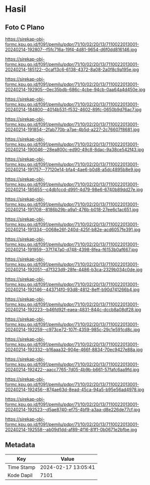 # Hasil

## Foto C Plano

https://sirekap-obj-formc.kpu.go.id/f091/pemilu/pdpr/71/10/02/20/13/7110022013001-20240214-192807--f5fc716a-19f4-4d81-9654-d6f0dd816146.jpg

https://sirekap-obj-formc.kpu.go.id/f091/pemilu/pdpr/71/10/02/20/13/7110022013001-20240214-185122--0caf13c6-6138-4372-8a08-2a0f8c9a195e.jpg

https://sirekap-obj-formc.kpu.go.id/f091/pemilu/pdpr/71/10/02/20/13/7110022013001-20240214-192905--0ec35bdb-686c-4cbe-94cb-0aa64a4d450e.jpg

https://sirekap-obj-formc.kpu.go.id/f091/pemilu/pdpr/71/10/02/20/13/7110022013001-20240214-184800--4014b531-f532-4602-89fc-0650b9d76ac7.jpg

https://sirekap-obj-formc.kpu.go.id/f091/pemilu/pdpr/71/10/02/20/13/7110022013001-20240214-191854--2fab770b-a7ae-4b5d-a227-2c76607f8681.jpg

https://sirekap-obj-formc.kpu.go.id/f091/pemilu/pdpr/71/10/02/20/13/7110022013001-20240214-190046--28ea800c-ed90-49c8-8dac-9a38ce542f43.jpg

https://sirekap-obj-formc.kpu.go.id/f091/pemilu/pdpr/71/10/02/20/13/7110022013001-20240214-191757--77120e14-bfa4-4ae6-b0d8-a5dc4895b8e9.jpg

https://sirekap-obj-formc.kpu.go.id/f091/pemilu/pdpr/71/10/02/20/13/7110022013001-20240214-185655--c4db1ccd-d991-4d79-98e6-6740b89dd27e.jpg

https://sirekap-obj-formc.kpu.go.id/f091/pemilu/pdpr/71/10/02/20/13/7110022013001-20240214-191708--8186b29b-a9a1-476b-b018-27ee6c1ac651.jpg

https://sirekap-obj-formc.kpu.go.id/f091/pemilu/pdpr/71/10/02/20/13/7110022013001-20240214-191334--0068e26f-240d-425f-b82e-acd6057fe391.jpg

https://sirekap-obj-formc.kpu.go.id/f091/pemilu/pdpr/71/10/02/20/13/7110022013001-20240214-191959--37f747a0-d748-4398-8fea-f6153b0af667.jpg

https://sirekap-obj-formc.kpu.go.id/f091/pemilu/pdpr/71/10/02/20/13/7110022013001-20240214-192051--d7f323d9-28fe-4486-b3ca-2329b034c0de.jpg

https://sirekap-obj-formc.kpu.go.id/f091/pemilu/pdpr/71/10/02/20/13/7110022013001-20240214-192146--443714f0-93d8-4812-8eff-b90d741266b4.jpg

https://sirekap-obj-formc.kpu.go.id/f091/pemilu/pdpr/71/10/02/20/13/7110022013001-20240214-192223--b46fd92f-eaea-4831-844c-dccb8a08df28.jpg

https://sirekap-obj-formc.kpu.go.id/f091/pemilu/pdpr/71/10/02/20/13/7110022013001-20240214-192259--c973ce72-107f-4359-985c-29c1e591cd8c.jpg

https://sirekap-obj-formc.kpu.go.id/f091/pemilu/pdpr/71/10/02/20/13/7110022013001-20240214-192332--b16aaa32-904e-466f-8834-70ec9427e88a.jpg

https://sirekap-obj-formc.kpu.go.id/f091/pemilu/pdpr/71/10/02/20/13/7110022013001-20240214-192422--aacc7765-7d05-4b9b-b661-57fafc6aa9fd.jpg

https://sirekap-obj-formc.kpu.go.id/f091/pemilu/pdpr/71/10/02/20/13/7110022013001-20240214-192456--874ae63d-8ead-45ca-94a5-b95e56ad4978.jpg

https://sirekap-obj-formc.kpu.go.id/f091/pemilu/pdpr/71/10/02/20/13/7110022013001-20240214-192523--d5ae8740-ef75-4bf9-a3aa-d8e226de77cf.jpg

https://sirekap-obj-formc.kpu.go.id/f091/pemilu/pdpr/71/10/02/20/13/7110022013001-20240214-192558--ab09d1dd-af89-4f16-81f1-0b0671e2bfbe.jpg


## Metadata

| Key        | Value               |
| ---------- | ------------------- |
| Time Stamp | 2024-02-17 13:05:41 |
| Kode Dapil | 7101                |



